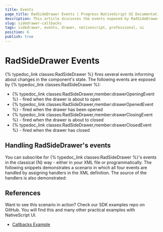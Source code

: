 ```yaml
---
title: Events
page_title: RadSideDrawer Events | Progress NativeScript UI Documentation
description: This article discusses the events exposed by RadSideDrawer.
slug: sidedrawer-callbacks
tags: sidedrawer, events, drawer, nativescript, professional, ui
position: 6
publish: true
---
```


# RadSideDrawer Events
{% typedoc_link classes:RadSideDrawer %} fires several events informing about changes in the component's state. The following events are exposed by {% typedoc_link classes:RadSideDrawer %}:
- {% typedoc_link classes:RadSideDrawer,member:drawerOpeningEvent %} - fired when the drawer is about to open
- {% typedoc_link classes:RadSideDrawer,member:drawerOpenedEvent %} - fired when the drawer has been opened
- {% typedoc_link classes:RadSideDrawer,member:drawerClosingEvent %} - fired when the drawer is about to closed
- {% typedoc_link classes:RadSideDrawer,member:drawerClosedEvent %} - fired when the drawer has closed

## Handling RadSideDrawer's events
You can subscribe for {% typedoc_link classes:RadSideDrawer %}'s events in the classical {N} way - either in your XML file or programmatically. The following snippets demonstrates a scenario in which all four events are handled by assigning handlers in the XML definition. The source of the handlers is also demonstrated:

<snippet id='sidedrawer-events-xml'/>
<snippet id='sidedrawer-events-handlers'/>

## References
Want to see this scenario in action?
Check our SDK examples repo on GitHub. You will find this and many other practical examples with NativeScript UI.

* [Callbacks Example](https://github.com/telerik/nativescript-ui-samples/tree/master/sidedrawer/app/examples/callbacks)

